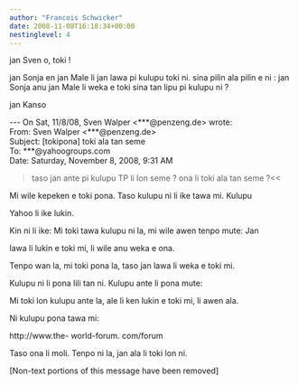```yaml
---
author: "Francois Schwicker"
date: 2008-11-08T16:18:34+00:00
nestinglevel: 4
---
```

jan Sven o, toki !  
  
jan Sonja en jan Male li jan lawa pi kulupu toki ni. sina pilin ala pilin e ni : jan Sonja anu jan Male li weka e toki sina tan lipu pi kulupu ni ?  
  
jan Kanso  
  
\--- On Sat, 11/8/08, Sven Walper <\*\*\*@penzeng.de> wrote:  
From: Sven Walper <\*\*\*@penzeng.de>  
Subject: \[tokipona\] toki ala tan seme  
To: \*\*\*@yahoogroups.com  
Date: Saturday, November 8, 2008, 9:31 AM  

> taso jan ante pi kulupu TP li lon seme ? ona li toki ala tan seme ?<<  
> 

Mi wile kepeken e toki pona. Taso kulupu ni li ike tawa mi. Kulupu  
  
Yahoo li ike lukin.  
  
  
  
Kin ni li ike: Mi toki tawa kulupu ni la, mi wile awen tenpo mute: Jan  
  
lawa li lukin e toki mi, li wile anu weka e ona.  
  
Tenpo wan la, mi toki pona la, taso jan lawa li weka e toki mi.  
  
Kulupu ni li pona lili tan ni. Kulupu ante li pona mute:  
  
Mi toki lon kulupu ante la, ale li ken lukin e toki mi, li awen ala.  
  
  
  
Ni kulupu pona tawa mi:  
  
http://www.the- world-forum. com/forum  
  
Taso ona li moli. Tenpo ni la, jan ala li toki lon ni.  
  
  
  
  
  
  
  
  
  
  
  
  
  
  
  
  
  
  
  
  
  
  
  
  
  
  
  
  
  
\[Non-text portions of this message have been removed\]